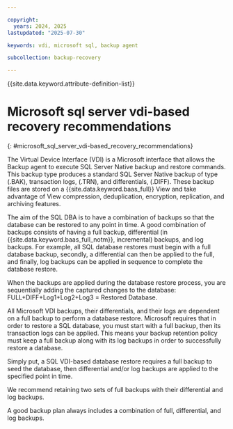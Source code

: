 ```yaml
---

copyright:
  years: 2024, 2025
lastupdated: "2025-07-30"

keywords: vdi, microsoft sql, backup agent

subcollection: backup-recovery

---
```


{{site.data.keyword.attribute-definition-list}}

# Microsoft sql server vdi-based recovery recommendations
{: #microsoft_sql_server_vdi-based_recovery_recommendations}

The Virtual Device Interface (VDI) is a Microsoft interface that allows the Backup agent to execute SQL Server Native backup and restore commands. This backup type produces a standard SQL Server Native backup of type (.BAK), transaction logs, (.TRN), and differentials, (.DIFF). These backup files are stored on a {{site.data.keyword.baas_full}} View and take advantage of View compression, deduplication, encryption, replication, and archiving features.

The aim of the SQL DBA is to have a combination of backups so that the database can be restored to any point in time. A good combination of backups consists of having a full backup, differential (in {{site.data.keyword.baas_full_notm}}, incremental) backups, and log backups. For example, all SQL database restores must begin with a full database backup, secondly, a differential can then be applied to the full, and finally, log backups can be applied in sequence to complete the database restore.

When the backups are applied during the database restore process, you are sequentially adding the captured changes to the database: FULL+DIFF+Log1+Log2+Log3 = Restored Database.

All Microsoft VDI backups, their differentials, and their logs are dependent on a full backup to perform a database restore. Microsoft requires that in order to restore a SQL database, you must start with a full backup, then its transaction logs can be applied. This means your backup retention policy must keep a full backup along with its log backups in order to successfully restore a database.

Simply put, a SQL VDI-based database restore requires a full backup to seed the database, then differential and/or log backups are applied to the specified point in time.

We recommend retaining two sets of full backups with their differential and log backups.

A good backup plan always includes a combination of full, differential, and log backups.

